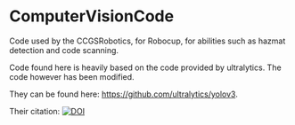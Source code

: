 # ComputerVisionCode
Code used by the CCGSRobotics, for Robocup, for abilities such as hazmat detection and code scanning.

Code found here is heavily based on the code provided by ultralytics. The code however has been modified.

They can be found here: https://github.com/ultralytics/yolov3.

Their citation:
[![DOI](https://zenodo.org/badge/DOI/10.5281/zenodo.2672652.svg)](https://doi.org/10.5281/zenodo.2672652)

